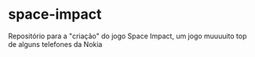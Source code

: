 # space-impact
Repositório para a "criação" do jogo Space Impact, um jogo muuuuito top de alguns telefones da Nokia
